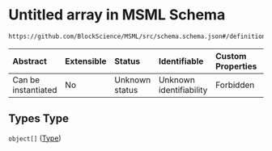 # Untitled array in MSML Schema

```txt
https://github.com/BlockScience/MSML/src/schema.schema.json#/definitions/MSMLSpec/properties/Types
```



| Abstract            | Extensible | Status         | Identifiable            | Custom Properties | Additional Properties | Access Restrictions | Defined In                                                                  |
| :------------------ | :--------- | :------------- | :---------------------- | :---------------- | :-------------------- | :------------------ | :-------------------------------------------------------------------------- |
| Can be instantiated | No         | Unknown status | Unknown identifiability | Forbidden         | Allowed               | none                | [schema.schema.json\*](../../out/schema.schema.json "open original schema") |

## Types Type

`object[]` ([Type](schema-definitions-type.md))
